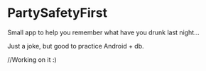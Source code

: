 # PartySafetyFirst
Small app to help you remember what have you drunk last night...

Just a joke, but good to practice Android + db.

//Working on it :)
